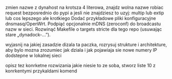 
zmien nazwe z dynahost na krotsza 4 literowa, znajdz wolna nazwe robiac request bezposrednio do pypi a jesli nie znajdziesz to uzyj: multip lub extip lub cos lepszego ale krotkiego
Dodać przykładowe pliki konfiguracyjne dnsmasq/OpenWrt.
Podpiąć opcjonalnie mDNS (zeroconf) do broadcastu nazw w sieci.
Rozwinąć Makefile o targets stricte dla tego repo (usuwając stare „dynadock-…”).


wyjasnij na jakiej zasadzie dizala ta paczka, rozrysuj strukture i architekture, aby bylo mozna zrozumiec jak dziala i jak pojawiaja sie nowe numery IP dodstepne w lokalnej sieci

opisz tez konrketne rozwizania jakie niesie to ze soba, stworz liste 10 z konrkentymi przykaldami komend